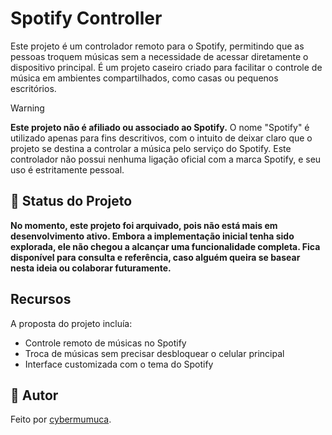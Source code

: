 # Spotify Controller

Este projeto é um controlador remoto para o Spotify, permitindo que as pessoas troquem músicas sem a necessidade de
acessar diretamente o dispositivo principal. É um projeto caseiro criado para facilitar o controle de música em
ambientes compartilhados, como casas ou pequenos escritórios.

> [!WARNING]
>
> **Este projeto não é afiliado ou associado ao Spotify.**
> O nome "Spotify" é utilizado apenas para fins descritivos, com o intuito de deixar claro que o projeto se destina a
> controlar a música pelo serviço do Spotify. Este controlador não possui nenhuma ligação oficial com a marca Spotify, e
> seu uso é estritamente pessoal.

## 📌 Status do Projeto

**No momento, este projeto foi arquivado, pois não está mais em desenvolvimento ativo. Embora a implementação inicial tenha sido explorada, ele não chegou a alcançar uma funcionalidade completa. Fica disponível para consulta e referência, caso alguém queira se basear nesta ideia ou colaborar futuramente.**

## Recursos
A proposta do projeto incluía:

- Controle remoto de músicas no Spotify
- Troca de músicas sem precisar desbloquear o celular principal
- Interface customizada com o tema do Spotify

## 👤 Autor

Feito por [cybermumuca](https://github.com/cybermumuca).
